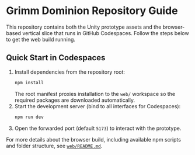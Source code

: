 # Grimm Dominion Repository Guide

This repository contains both the Unity prototype assets and the browser-based vertical slice that
runs in GitHub Codespaces. Follow the steps below to get the web build running.

## Quick Start in Codespaces
1. Install dependencies from the repository root:
   ```bash
   npm install
   ```
   The root manifest proxies installation to the `web/` workspace so the required packages are
   downloaded automatically.
2. Start the development server (bind to all interfaces for Codespaces):
   ```bash
   npm run dev
   ```
3. Open the forwarded port (default `5173`) to interact with the prototype.

For more details about the browser build, including available npm scripts and folder structure, see
[`web/README.md`](web/README.md).
